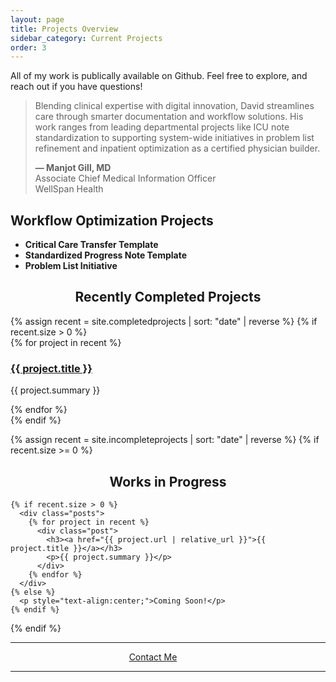 ```yaml
---
layout: page
title: Projects Overview
sidebar_category: Current Projects
order: 3
---
```


All of my work is publically available on Github. Feel free to explore, and reach out if you have questions! <a href="https://github.com/dmeverly" target="_blank" rel="noopener noreferrer" aria-label="GitHub">
      <i class="fab fa-github" style="font-size: 24px;"></i>
    </a>

<div class = "section">
<blockquote>
Blending clinical expertise with digital innovation, David streamlines care through smarter documentation and workflow solutions. His work ranges from leading departmental projects like ICU note standardization to supporting system-wide initiatives in problem list refinement and inpatient optimization as a certified physician builder.
<br>
    <span style="display: block; margin-top: 1em; font-weight: bold;">
      — Manjot Gill, MD
    </span>
    <span style="display: block; font-weight: normal;">
      Associate Chief Medical Information Officer<br>
      WellSpan Health
    </span>
  </blockquote>
</div>

<div class="section">
  <h2>Workflow Optimization Projects</h2>
  <ul>
    <li><strong>Critical Care Transfer Template</strong></li>
    <li><strong>Standardized Progress Note Template</strong></li>
    <li><strong>Problem List Initiative</strong></li>
  </ul>
</div>

<div class="section">
  <div class="section-divider"></div>
  <h2 style="text-align: center;">Recently Completed Projects</h2>
  {% assign recent = site.completedprojects | sort: "date" | reverse %}
  {% if recent.size > 0 %}
    <div class="posts">
      {% for project in recent %}
        <div class="post">
          <h3><a href="{{ project.url | relative_url }}">{{ project.title }}</a></h3>
          <p>{{ project.summary }}</p>
        </div>
      {% endfor %}
    </div>
  {% endif %}
</div>

{% assign recent = site.incompleteprojects | sort: "date" | reverse %}
{% if recent.size >= 0 %}
  <div class="section">
    <div class="section-divider"></div>
    <h2 style="text-align: center;">Works in Progress</h2>

    {% if recent.size > 0 %}
      <div class="posts">
        {% for project in recent %}
          <div class="post">
            <h3><a href="{{ project.url | relative_url }}">{{ project.title }}</a></h3>
            <p>{{ project.summary }}</p>
          </div>
        {% endfor %}
      </div>
    {% else %}
      <p style="text-align:center;">Coming Soon!</p>
    {% endif %}
  </div>
{% endif %}

---  

<div class="section" style="text-align: center;">
  <span style="display: inline-flex; align-items: center; gap: 2em;">
    <a href="mailto:dmeverly@hotmail.com" class="contact-button">
      <i class="fas fa-envelope" style="margin-right: 8px;"></i> Contact Me
    </a>
    <a href="https://github.com/dmeverly" target="_blank" rel="noopener noreferrer" aria-label="GitHub">
      <i class="fab fa-github" style="font-size: 24px;"></i>
    </a>
    <a href="https://www.linkedin.com/in/david-everly-a4aa7528a" target="_blank" rel="noopener noreferrer" aria-label="LinkedIn">
      <i class="fab fa-linkedin" style="font-size: 24px;"></i>
    </a>
  </span>
</div>  

---  